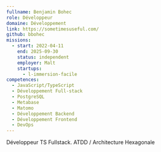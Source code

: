 ```yaml
---
fullname: Benjamin Bohec
role: Développeur
domaine: Développement
link: https://sometimesuseful.com/
github: bbohec
missions:
  - start: 2022-04-11
    end: 2025-09-30
    status: independent
    employer: Malt
    startups:
      - l-immersion-facile
competences:
  - JavaScript/TypeScript
  - Développement Full-stack
  - PostgreSQL
  - Metabase
  - Matomo
  - Développement Backend
  - Développement Frontend
  - DevOps
---
```

Développeur TS Fullstack. ATDD / Architecture Hexagonale